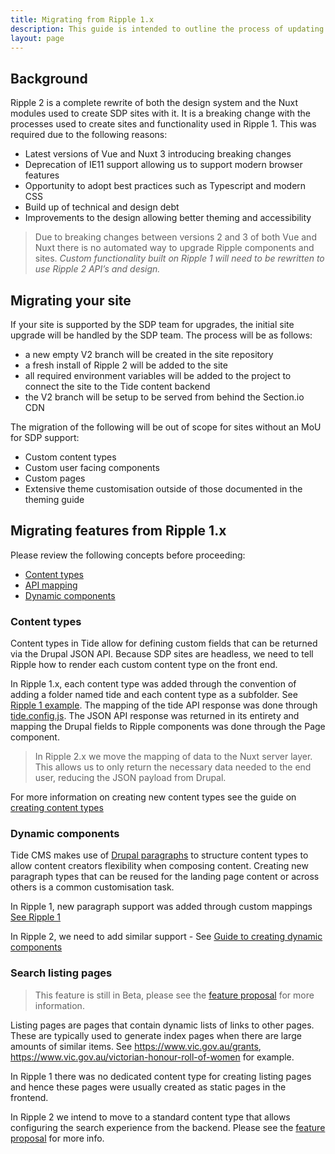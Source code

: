 ```yaml
---
title: Migrating from Ripple 1.x
description: This guide is intended to outline the process of updating SDP sites using Ripple 1.x to Ripple 2. It is intended for developers tasked with porting Ripple 1 sites and features to Ripple 2. 
layout: page
---
```



## Background

Ripple 2 is a complete rewrite of both the design system and the Nuxt modules used to create SDP sites with it. It is a breaking change with the processes used to create sites and functionality used in Ripple 1. This was required due to the following reasons:

- Latest versions of Vue and Nuxt 3 introducing breaking changes
- Deprecation of IE11 support allowing us to support modern browser features
- Opportunity to adopt best practices such as Typescript and modern CSS
- Build up of technical and design debt
- Improvements to the design allowing better theming and accessibility

> Due to breaking changes between versions 2 and 3 of both Vue and Nuxt there is no automated way to upgrade Ripple components and sites. 
> _Custom functionality built on Ripple 1 will need to be rewritten to use Ripple 2 API’s and design._

## Migrating your site

If your site is supported by the SDP team for upgrades, the initial site upgrade will be handled by the SDP team. The process will be as follows:

- a new empty V2 branch will be created in the site repository
- a fresh install of Ripple 2 will be added to the site
- all required environment variables will be added to the project to connect the site to the Tide content backend
- the V2 branch will be setup to be served from behind the Section.io CDN

The migration of the following will be out of scope for sites without an MoU for SDP support:

- Custom content types
- Custom user facing components
- Custom pages
- Extensive theme customisation outside of those documented in the theming guide

## Migrating features from Ripple 1.x

Please review the following concepts before proceeding:

- [Content types](/framework/key-concepts/content-types)
- [API mapping](/framework/key-concepts/API-endpoints)
- [Dynamic components](/framework/key-concepts/dynamic-components)

### Content types

Content types in Tide allow for defining custom fields that can be returned via the Drupal JSON API. Because SDP sites are headless, we need to tell Ripple how to render each custom content type on the front end.

In Ripple 1.x, each content type was added through the convention of adding a folder named tide and each content type as a subfolder. See [Ripple 1 example](https://github.com/dpc-sdp/ripple/tree/develop/examples/basic-examples/tide/modules/example-content-type).
The mapping of the tide API response was done through [tide.config.js](https://github.com/dpc-sdp/ripple/blob/develop/packages/ripple-nuxt-tide/modules/news/tide.config.j). The JSON API response was returned in its entirety and mapping the Drupal fields to Ripple components was done through the Page component.

> In Ripple 2.x we move the mapping of data to the Nuxt server layer. This allows us to only return the necessary data needed to the end user, reducing the JSON payload from Drupal. 

For more information on creating new content types see the guide on [creating content types](4.creating-content-types.md)

### Dynamic components

Tide CMS makes use of [Drupal paragraphs](https://www.drupal.org/project/paragraphs) to structure content types to allow content creators flexibility when composing content. Creating new paragraph types that can be reused for the landing page content or across others is a common customisation task. 

In Ripple 1, new paragraph support was added through custom mappings [See Ripple 1](https://github.com/dpc-sdp/ripple/blob/develop/examples/basic-examples/tide/modules/example-override-mapping/tide.config.js) 

In Ripple 2, we need to add similar support - See [Guide to creating dynamic components](5.dynamic-components.md)

### Search listing pages

> This feature is still in Beta, please see the [feature proposal](https://github.com/dpc-sdp/ripple-framework/discussions/660) for more information.

Listing pages are pages that contain dynamic lists of links to other pages. These are typically used to generate index pages when there are large amounts of similar items. See https://www.vic.gov.au/grants, https://www.vic.gov.au/victorian-honour-roll-of-women for example.

In Ripple 1 there was no dedicated content type for creating listing pages and hence these pages were usually created as static pages in the frontend. 

In Ripple 2 we intend to move to a standard content type that allows configuring the search experience from the backend. Please see the [feature proposal](https://github.com/dpc-sdp/ripple-framework/discussions/660) for more info.
